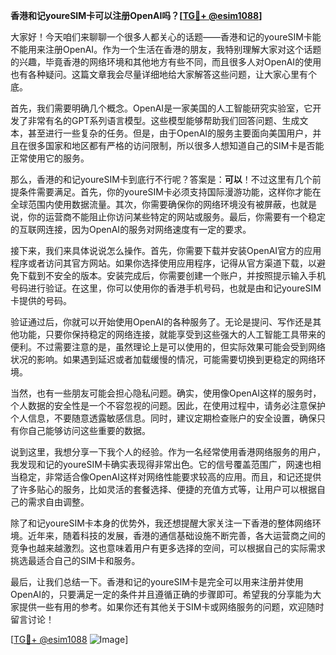 **香港和记youreSIM卡可以注册OpenAI吗？[[TG💪+ @esim1088](https://t.me/s/esim1088)]**

大家好！今天咱们来聊聊一个很多人都关心的话题——香港和记的youreSIM卡能不能用来注册OpenAI。作为一个生活在香港的朋友，我特别理解大家对这个话题的兴趣，毕竟香港的网络环境和其他地方有些不同，而且很多人对OpenAI的使用也有各种疑问。这篇文章我会尽量详细地给大家解答这些问题，让大家心里有个底。

首先，我们需要明确几个概念。OpenAI是一家美国的人工智能研究实验室，它开发了非常有名的GPT系列语言模型。这些模型能够帮助我们回答问题、生成文本，甚至进行一些复杂的任务。但是，由于OpenAI的服务主要面向美国用户，并且在很多国家和地区都有严格的访问限制，所以很多人想知道自己的SIM卡是否能正常使用它的服务。

那么，香港的和记youreSIM卡到底行不行呢？答案是：**可以**！不过这里有几个前提条件需要满足。首先，你的youreSIM卡必须支持国际漫游功能，这样你才能在全球范围内使用数据流量。其次，你需要确保你的网络环境没有被屏蔽，也就是说，你的运营商不能阻止你访问某些特定的网站或服务。最后，你需要有一个稳定的互联网连接，因为OpenAI的服务对网络速度有一定的要求。

接下来，我们来具体说说怎么操作。首先，你需要下载并安装OpenAI官方的应用程序或者访问其官方网站。如果你选择使用应用程序，记得从官方渠道下载，以避免下载到不安全的版本。安装完成后，你需要创建一个账户，并按照提示输入手机号码进行验证。在这里，你可以使用你的香港手机号码，也就是由和记youreSIM卡提供的号码。

验证通过后，你就可以开始使用OpenAI的各种服务了。无论是提问、写作还是其他功能，只要你保持稳定的网络连接，就能享受到这些强大的人工智能工具带来的便利。不过需要注意的是，虽然理论上是可以使用的，但实际效果可能会受到网络状况的影响。如果遇到延迟或者加载缓慢的情况，可能需要切换到更稳定的网络环境。

当然，也有一些朋友可能会担心隐私问题。确实，使用像OpenAI这样的服务时，个人数据的安全性是一个不容忽视的问题。因此，在使用过程中，请务必注意保护个人信息，不要随意透露敏感信息。同时，建议定期检查账户的安全设置，确保只有你自己能够访问这些重要的数据。

说到这里，我想分享一下我个人的经验。作为一名经常使用香港网络服务的用户，我发现和记的youreSIM卡确实表现得非常出色。它的信号覆盖范围广，网速也相当稳定，非常适合像OpenAI这样对网络性能要求较高的应用。而且，和记还提供了许多贴心的服务，比如灵活的套餐选择、便捷的充值方式等，让用户可以根据自己的需求自由调整。

除了和记youreSIM卡本身的优势外，我还想提醒大家关注一下香港的整体网络环境。近年来，随着科技的发展，香港的通信基础设施不断完善，各大运营商之间的竞争也越来越激烈。这也意味着用户有更多选择的空间，可以根据自己的实际需求挑选最适合自己的SIM卡和服务。

最后，让我们总结一下。香港和记的youreSIM卡是完全可以用来注册并使用OpenAI的，只要满足一定的条件并且遵循正确的步骤即可。希望我的分享能为大家提供一些有用的参考。如果你还有其他关于SIM卡或网络服务的问题，欢迎随时留言讨论！

[[TG💪+ @esim1088](https://t.me/s/esim1088) ![Image](https://i.postimg.cc/4NQfJmqS/Snipaste-2025-05-13-00-14-12.png)]